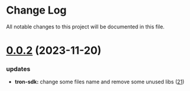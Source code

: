 
# Change Log

All notable changes to this project will be documented in this file.

# [0.0.2](https://github.com/xiaohuasheng0x1/blockchains) (2023-11-20)

### updates

- **tron-sdk:** change some files name and remove some unused libs ([21](https://github.com/xiaohuasheng0x1/blockchains/pull/21))
